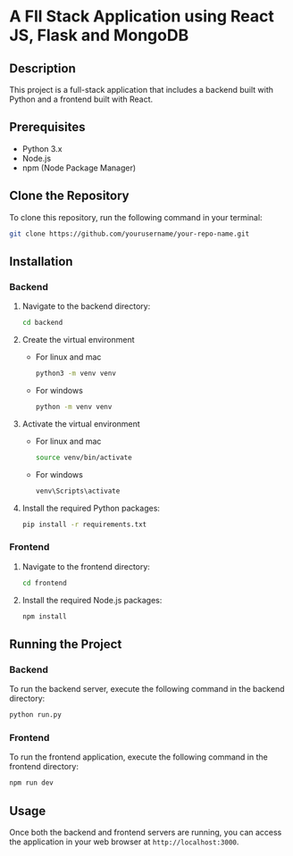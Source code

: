 # A Fll Stack Application using React JS, Flask and MongoDB

## Description

This project is a full-stack application that includes a backend built with Python and a frontend built with React.

## Prerequisites

- Python 3.x
- Node.js
- npm (Node Package Manager)

## Clone the Repository

To clone this repository, run the following command in your terminal:

```bash
git clone https://github.com/yourusername/your-repo-name.git
```

## Installation

### Backend

1. Navigate to the backend directory:

   ```bash
   cd backend
   ```

2. Create the virtual environment
   - For linux and mac
     ```bash
     python3 -m venv venv
     ```
   - For windows
     ```bash
     python -m venv venv
     ```
3. Activate the virtual environment

   - For linux and mac
     ```bash
     source venv/bin/activate
     ```
   - For windows
     ```bash
     venv\Scripts\activate
     ```

4. Install the required Python packages:
   ```bash
   pip install -r requirements.txt
   ```

### Frontend

1. Navigate to the frontend directory:
   ```bash
   cd frontend
   ```
2. Install the required Node.js packages:
   ```bash
   npm install
   ```

## Running the Project

### Backend

To run the backend server, execute the following command in the backend directory:

```bash
python run.py
```

### Frontend

To run the frontend application, execute the following command in the frontend directory:

```bash
npm run dev
```

## Usage

Once both the backend and frontend servers are running, you can access the application in your web browser at `http://localhost:3000`.
